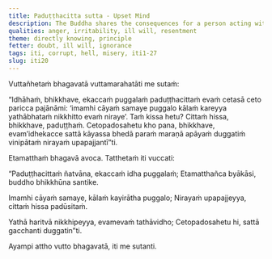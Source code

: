 ```yaml
---
title: Paduṭṭhacitta sutta - Upset Mind
description: The Buddha shares the consequences for a person acting with an upset mind based on his direct knowledge.
qualities: anger, irritability, ill will, resentment
theme: directly knowing, principle
fetter: doubt, ill will, ignorance
tags: iti, corrupt, hell, misery, iti1-27
slug: iti20
---
```


Vuttañhetaṁ bhagavatā vuttamarahatāti me sutaṁ:

“Idhāhaṁ, bhikkhave, ekaccaṁ puggalaṁ paduṭṭhacittaṁ evaṁ cetasā ceto paricca pajānāmi: ‘imamhi cāyaṁ samaye puggalo kālaṁ kareyya yathābhataṁ nikkhitto evaṁ niraye’. Taṁ kissa hetu? Cittaṁ hissa, bhikkhave, paduṭṭhaṁ. Cetopadosahetu kho pana, bhikkhave, evam’idhekacce sattā kāyassa bhedā paraṁ maraṇā apāyaṁ duggatiṁ vinipātaṁ nirayaṁ upapajjantī”ti.

Etamatthaṁ bhagavā avoca. Tatthetaṁ iti vuccati:

“Paduṭṭhacittaṁ ñatvāna,
ekaccaṁ idha puggalaṁ;
Etamatthañca byākāsi,
buddho bhikkhūna santike.

Imamhi cāyaṁ samaye,
kālaṁ kayirātha puggalo;
Nirayaṁ upapajjeyya,
cittaṁ hissa padūsitaṁ.

Yathā haritvā nikkhipeyya,
evamevaṁ tathāvidho;
Cetopadosahetu hi,
sattā gacchanti duggatin”ti.

Ayampi attho vutto bhagavatā, iti me sutanti.
